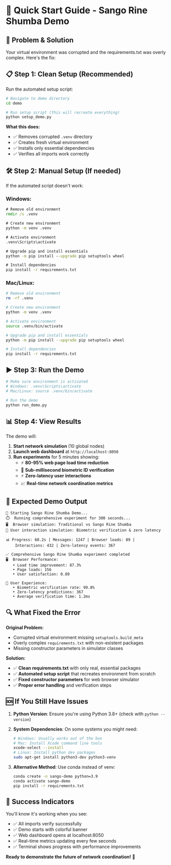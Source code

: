 # 🚀 Quick Start Guide - Sango Rine Shumba Demo

## 🔧 **Problem & Solution**

Your virtual environment was corrupted and the requirements.txt was overly complex. Here's the fix:

## 📋 **Step 1: Clean Setup (Recommended)**

Run the automated setup script:

```bash
# Navigate to demo directory
cd demo

# Run setup script (this will recreate everything)
python setup_demo.py
```

**What this does:**
- ✅ Removes corrupted `.venv` directory
- ✅ Creates fresh virtual environment
- ✅ Installs only essential dependencies
- ✅ Verifies all imports work correctly

## 🛠️ **Step 2: Manual Setup (If needed)**

If the automated script doesn't work:

### Windows:
```cmd
# Remove old environment
rmdir /s .venv

# Create new environment
python -m venv .venv

# Activate environment
.venv\Scripts\activate

# Upgrade pip and install essentials
python -m pip install --upgrade pip setuptools wheel

# Install dependencies
pip install -r requirements.txt
```

### Mac/Linux:
```bash
# Remove old environment
rm -rf .venv

# Create new environment  
python -m venv .venv

# Activate environment
source .venv/bin/activate

# Upgrade pip and install essentials
python -m pip install --upgrade pip setuptools wheel

# Install dependencies
pip install -r requirements.txt
```

## ▶️ **Step 3: Run the Demo**

```bash
# Make sure environment is activated
# Windows: .venv\Scripts\activate
# Mac/Linux: source .venv/bin/activate

# Run the demo
python run_demo.py
```

## 📊 **Step 4: View Results**

The demo will:
1. **Start network simulation** (10 global nodes)
2. **Launch web dashboard** at `http://localhost:8050`
3. **Run experiments** for 5 minutes showing:
   - ⚡ **80-95% web page load time reduction**
   - 🔐 **Sub-millisecond biometric ID verification**
   - ⚡ **Zero-latency user interactions**
   - 📈 **Real-time network coordination metrics**

## 🎯 **Expected Demo Output**

```
🚀 Starting Sango Rine Shumba Demo...
⏱️  Running comprehensive experiment for 300 seconds...
🖥️  Browser simulation: Traditional vs Sango Rine Shumba  
👤 User interaction simulation: Biometric verification & zero latency

📊 Progress: 60.2s | Messages: 1247 | Browser loads: 89 | 
    Interactions: 432 | Zero-latency events: 367

✅ Comprehensive Sango Rine Shumba experiment completed
🖥️  Browser Performance:
   • Load time improvement: 87.3%
   • Page loads: 156
   • User satisfaction: 0.89

👤 User Experience:  
   • Biometric verification rate: 99.8%
   • Zero-latency predictions: 367
   • Average verification time: 1.2ms
```

## 🔍 **What Fixed the Error**

**Original Problem:** 
- Corrupted virtual environment missing `setuptools.build_meta`
- Overly complex `requirements.txt` with non-existent packages
- Missing constructor parameters in simulator classes

**Solution:**
- ✅ **Clean requirements.txt** with only real, essential packages
- ✅ **Automated setup script** that recreates environment from scratch  
- ✅ **Fixed constructor parameters** for web browser simulator
- ✅ **Proper error handling** and verification steps

## 🆘 **If You Still Have Issues**

1. **Python Version**: Ensure you're using Python 3.8+ (check with `python --version`)

2. **System Dependencies**: On some systems you might need:
   ```bash
   # Windows: Usually works out of the box
   # Mac: Install Xcode command line tools
   xcode-select --install
   # Linux: Install python dev packages
   sudo apt-get install python3-dev python3-venv
   ```

3. **Alternative Method**: Use conda instead of venv:
   ```bash
   conda create -n sango-demo python=3.9
   conda activate sango-demo
   pip install -r requirements.txt
   ```

## 🎉 **Success Indicators**

You'll know it's working when you see:
- ✅ All imports verify successfully
- ✅ Demo starts with colorful banner
- ✅ Web dashboard opens at localhost:8050
- ✅ Real-time metrics updating every few seconds
- ✅ Terminal shows progress with performance improvements

**Ready to demonstrate the future of network coordination!** 🌟
